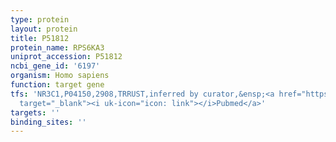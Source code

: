 ```yaml
---
type: protein
layout: protein
title: P51812
protein_name: RPS6KA3
uniprot_accession: P51812
ncbi_gene_id: '6197'
organism: Homo sapiens
function: target gene
tfs: 'NR3C1,P04150,2908,TRRUST,inferred by curator,&ensp;<a href="https://www.ncbi.nlm.nih.gov/pubmed/?term=11705993%5Buid%5D"
  target="_blank"><i uk-icon="icon: link"></i>Pubmed</a>'
targets: ''
binding_sites: ''
---
```

